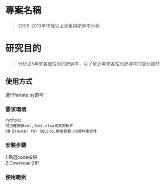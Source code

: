 # 專案名稱
> 2008-2013年18歲以上過重與肥胖率分析

# 研究目的
> 分析這5年來各個性別的肥胖率，以了解近年來各性別肥胖率的變化趨勢<br>

## 使用方式

運行fatrate.py即可


### 需求環境

```
Python3
可正確開啟xml,html,xlsx格式的軟件
DB Browser for SQLite,用來查看.db資料庫文件
```

### 安裝步驟

1.點選code按鈕<br>
2.Download ZIP

### 使用範例
